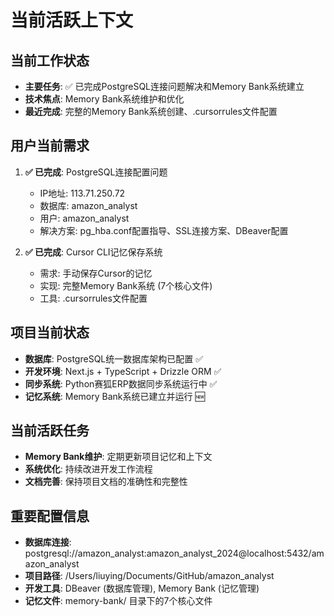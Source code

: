 # 当前活跃上下文

## 当前工作状态
- **主要任务**: ✅ 已完成PostgreSQL连接问题解决和Memory Bank系统建立
- **技术焦点**: Memory Bank系统维护和优化
- **最近完成**: 完整的Memory Bank系统创建、.cursorrules文件配置

## 用户当前需求
1. **✅ 已完成**: PostgreSQL连接配置问题
   - IP地址: 113.71.250.72
   - 数据库: amazon_analyst
   - 用户: amazon_analyst
   - 解决方案: pg_hba.conf配置指导、SSL连接方案、DBeaver配置

2. **✅ 已完成**: Cursor CLI记忆保存系统
   - 需求: 手动保存Cursor的记忆
   - 实现: 完整Memory Bank系统 (7个核心文件)
   - 工具: .cursorrules文件配置

## 项目当前状态
- **数据库**: PostgreSQL统一数据库架构已配置 ✅
- **开发环境**: Next.js + TypeScript + Drizzle ORM ✅
- **同步系统**: Python赛狐ERP数据同步系统运行中 ✅
- **记忆系统**: Memory Bank系统已建立并运行 🆕

## 当前活跃任务
- **Memory Bank维护**: 定期更新项目记忆和上下文
- **系统优化**: 持续改进开发工作流程
- **文档完善**: 保持项目文档的准确性和完整性

## 重要配置信息
- **数据库连接**: postgresql://amazon_analyst:amazon_analyst_2024@localhost:5432/amazon_analyst
- **项目路径**: /Users/liuying/Documents/GitHub/amazon_analyst
- **开发工具**: DBeaver (数据库管理), Memory Bank (记忆管理)
- **记忆文件**: memory-bank/ 目录下的7个核心文件
